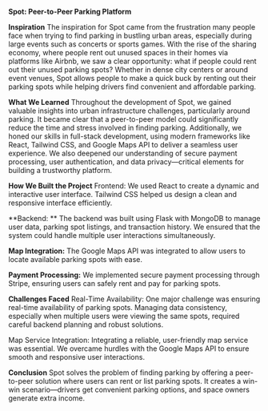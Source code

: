 ****Spot: Peer-to-Peer Parking Platform****

**Inspiration**
The inspiration for Spot came from the frustration many people face when trying to find parking in bustling urban areas, especially during large events such as concerts or sports games. With the rise of the sharing economy, where people rent out unused spaces in their homes via platforms like Airbnb, we saw a clear opportunity: what if people could rent out their unused parking spots? Whether in dense city centers or around event venues, Spot allows people to make a quick buck by renting out their parking spots while helping drivers find convenient and affordable parking.

**What We Learned**
Throughout the development of Spot, we gained valuable insights into urban infrastructure challenges, particularly around parking. It became clear that a peer-to-peer model could significantly reduce the time and stress involved in finding parking. Additionally, we honed our skills in full-stack development, using modern frameworks like React, Tailwind CSS, and Google Maps API to deliver a seamless user experience. We also deepened our understanding of secure payment processing, user authentication, and data privacy—critical elements for building a trustworthy platform.

**How We Built the Project**
Frontend: We used React to create a dynamic and interactive user interface. Tailwind CSS helped us design a clean and responsive interface efficiently.

**Backend: ** The backend was built using Flask with MongoDB to manage user data, parking spot listings, and transaction history. We ensured that the system could handle multiple user interactions simultaneously.

**Map Integration:** The Google Maps API was integrated to allow users to locate available parking spots with ease.

**Payment Processing:** We implemented secure payment processing through Stripe, ensuring users can safely rent and pay for parking spots.

**Challenges Faced**
Real-Time Availability: One major challenge was ensuring real-time availability of parking spots. Managing data consistency, especially when multiple users were viewing the same spots, required careful backend planning and robust solutions.

Map Service Integration: Integrating a reliable, user-friendly map service was essential. We overcame hurdles with the Google Maps API to ensure smooth and responsive user interactions.

**Conclusion**
Spot solves the problem of finding parking by offering a peer-to-peer solution where users can rent or list parking spots. It creates a win-win scenario—drivers get convenient parking options, and space owners generate extra income.

